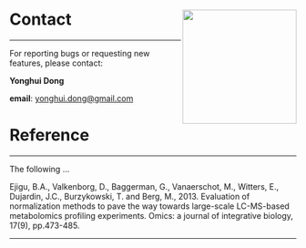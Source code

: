 
# Contact &nbsp;<img src='pix/logo.png' align="right" height="200"/>

------

For reporting bugs or requesting new features, please contact:

**Yonghui Dong**

**email**: yonghui.dong@gmail.com


# Reference

------

The following ...

Ejigu, B.A., Valkenborg, D., Baggerman, G., Vanaerschot, M., Witters, E., Dujardin, J.C., Burzykowski, T. and Berg, M., 2013. Evaluation of normalization methods to pave the way towards large-scale LC-MS-based metabolomics profiling experiments. Omics: a journal of integrative biology, 17(9), pp.473-485.

------

